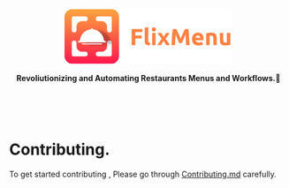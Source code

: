 <a href="https://httpS://twitter.com/flixxmenu"><p align="center">
<img height=100 src="https://raw.githubusercontent.com/FlixMenu/FlixMenu-web/prod/.github_assets/logo.png?token=GHSAT0AAAAAABUCRO7R4YNZBXCCK7YHQR3OYTQD6WQ"/>

</p></a>
<p align="center">
  <strong>Revoliutionizing and Automating Restaurants Menus and Workflows.🚀</strong>
</p>

</br>
</br>
</br>

# Contributing.

To get started contributing , Please go through [Contributing.md](https://github.com/FlixMenu/FlixMenu-web/Contributing.md) carefully.
